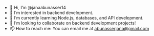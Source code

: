 - 👋 Hi, I’m @janaabunasser14
- 👀 I’m interested in backend development. 
- 🌱 I’m currently learning Node.js, databases, and API development.
- 💞️ I’m looking to collaborate on backend development projects!
- 📫 How to reach me: You can email me at abunasserjana@gmail.com 

<!---
janaabunasser14/janaabunasser14 is a ✨ special ✨ repository because its `README.md` (this file) appears on your GitHub profile.
You can click the Preview link to take a look at your changes.
--->
